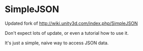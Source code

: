SimpleJSON
==========

Updated fork of http://wiki.unity3d.com/index.php/SimpleJSON

Don't expect lots of update, or even a tutorial how to use it.

It's just a simple, naive way to access JSON data.
